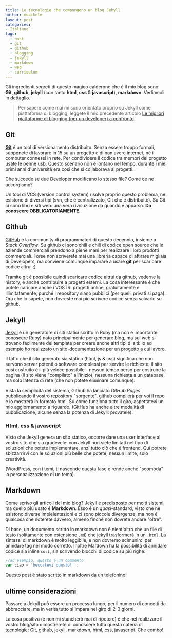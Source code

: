 ```yaml
---
title: Le tecnologie che compongono un blog Jekyll 
author: musikele
layout: post
categories:
- Italiano
tags:
  - post
  - git
  - github
  - blogging
  - jekyll
  - markdown
  - web
  - curriculum
---
```


Gli ingredienti segreti di questo magico calderone che é il mio blog sono: **Git**, **github**, **jekyll** (con tanto **html**, **css** & **javascript**), **markdown**. Vediamoli in dettaglio. 

> Per sapere come mai mi sono orientato proprio su Jekyll come piattaforma di blogging, leggete il mio precedente articolo [Le migliori piattaforme di blogging (per un developer) a confronto](/2016/12/15/le-piattaforme-di-blogging-a-confronto.html).

## Git

[**Git**](http://rogerdudler.github.io/git-guide/index.it.html) é un tool di versionamento distribuito. Senza essere troppo formali, supponete di lavorare in 15 su un progetto e di non avere internet, né i computer connessi in rete. Per condividere il codice tra membri del progetto usate le penne usb. Questo scenario non è lontano nel tempo, durante i miei primi anni d'università era così che si collaborava ai progetti. 

Che succede se due Developer modificano lo stesso file? Come ce ne accorgiamo? 

Un tool di VCS (version control system) risolve proprio questo problema, ne esistono di diversi tipi (svn, che é centralizzato, Git che é distribuito). Su Git ci sono libri e siti web: una vera rivoluzione da quando é apparso. **Da conoscere OBBLIGATORIAMENTE**. 

## Github

[GitHub](http://www.github.com) é la community di programmatori  di questo decennio, insieme a *Stack Overflow*. Su github ci sono chili e chili di codice open source che le aziende commerciali prendono a piene mani per realizzare i loro prodotti commerciali. Forse non scriverete mai una libreria capace di attirare migliaia di Developers, ma conviene comunque imparare a usare **git** per scaricare codice altrui ;) 

Tramite git é possibile quindi scaricare codice altrui da github, vederne la history, e anche contribuire a progetti esterni. La cosa interessante é che potete caricare anche i VOSTRI progetti online, gratuitamente e illimitatamente, purché i repository siano pubblici (per quelli privati si paga). Ora che lo sapete, non dovreste mai più scrivere codice senza salvarlo su github. 

## Jekyll

[Jekyll](https://jekyllrb.com) é un generatore di siti statici scritto in Ruby (ma non é importante conoscere Ruby) nato principalmente per generare blog, ma sul web si trovano facilmente dei template per creare anche altri tipi di siti: io ad esempio ho realizzato un sito-documentazione per un progetto a cui lavoro. 

Il fatto che il sito generato sia statico (html, js & css) significa che non servono server potenti o software complessi per servire le richieste: il sito così costruito é il più veloce possibile - nessun tempo perso per costruire la pagina (il sito viene "compilato" all'inizio), nessuna richiesta a un database, ma solo latenza di rete (che non potete eliminare comunque). 

Vista la semplicità del sistema, Github ha lanciato *GitHub Pages*: pubblicando il vostro repository "sorgente", github compilerà per voi il repo e lo mostrerà in formato html. Su come funziona tutto il giro, aspettatevi un mio aggiornamento a riguardo. (GitHub ha anche altre modalità di pubblicazione, alcune senza la potenza di Jekyll: provatele). 

### Html, css & javascript 

Visto che Jekyll genera un sito statico, occorre dare una user interface al vostro sito che sia gradevole: con Jekyll non siete limitati nel tipo di soluzioni che potete implementare, anzi tutto ciò che é frontend. Qui potrete sbizzarrirvi con le soluzioni più belle che potete, nessun limite, solo creatività. 

(WordPress, con i temi, ti nasconde questa fase e rende anche "scomoda" la personalizzazione di un tema). 

## Markdown 

Come scrivo gli articoli del mio blog? Jekyll é predisposto per molti sistemi, ma quello più usato é **Markdown**. Esso é un *quasi*-standard, visto che ne esistono diverse implelentazioni e ci sono piccole divergenze, ma non é qualcosa che noterete davvero, almeno finché non dovrete andare "oltre". 

Di base, un documento scritto in markdown non é nient'altro che un file di testo (solitamente con estensione `.md`) che jekyll trasformerà in un `.html`. La sintassi di markdown é molto leggibile, e non dovremo scimunirci per annidare tag nel modo corretto. Inoltre Mardown ha la possibilità di annidare codice sia inline `così`, sia scrivendo blocchi di codice su più righe: 

```javascript
//ad esempio, questo é un commento
var ciao = 'beccatevi questo!' ;
```

Questo post é stato scritto in markdown da un telefonino! 

## ultime considerazioni 

Passare a Jekyll può essere un processo lungo, per il numero di concetti da abbracciare, ma in verità tutto si impara nel giro di 2-3 giorni. 

La cosa positiva (e non mi stancherò mai di ripetere) é che nel realizzare il vostro blog/sito dimostrerete di conoscere tutta questa catena di tecnologie: Git, github, jekyll, markdown, html, css, javascript. Che combo! 
